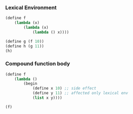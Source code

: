 ### Lexical Environment

```lisp
(define f
    (lambda (x)
        (lambda (x)
            (lambda () x))))

(define g (f 10))
(define h (g 11))
(h)
```

### Compound function body

```lisp
(define f
    (lambda ()
        (begin
            (define x 10) ;; side effect
            (define y 11) ;; affected only lexical env
            (list x y))))

(f)
```
